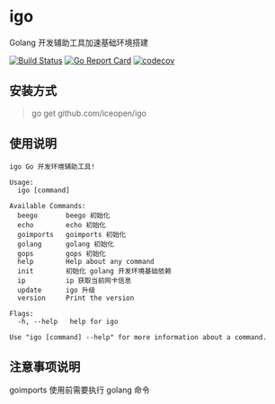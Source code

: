 # igo

Golang 开发辅助工具加速基础环境搭建

[![Build Status](https://travis-ci.org/iceopen/igo.svg?branch=master)](https://travis-ci.org/iceopen/igo)
[![Go Report Card](https://goreportcard.com/badge/github.com/iceopen/igo)](https://goreportcard.com/report/github.com/iceopen/igo)
[![codecov](https://codecov.io/gh/iceopen/igo/branch/master/graph/badge.svg)](https://codecov.io/gh/iceopen/igo)

## 安装方式

> go get github.com/iceopen/igo

## 使用说明

```golang
igo Go 开发环境辅助工具!

Usage:
  igo [command]

Available Commands:
  beego       beego 初始化
  echo        echo 初始化
  goimports   goimports 初始化
  golang      golang 初始化
  gops        gops 初始化
  help        Help about any command
  init        初始化 golang 开发环境基础依赖
  ip          ip 获取当前网卡信息
  update      igo 升级
  version     Print the version

Flags:
  -h, --help   help for igo

Use "igo [command] --help" for more information about a command.
```

## 注意事项说明

goimports 使用前需要执行 golang 命令

